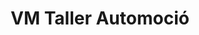 ---
title: "VM Taller Automoció"
url: /guissona/vm-taller-automocio/
shop: reparación de automóviles
---